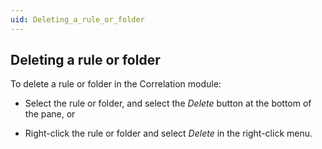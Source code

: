 ```yaml
---
uid: Deleting_a_rule_or_folder
---
```


## Deleting a rule or folder

To delete a rule or folder in the Correlation module:

- Select the rule or folder, and select the *Delete* button at the bottom of the pane, or

- Right-click the rule or folder and select *Delete* in the right-click menu.
